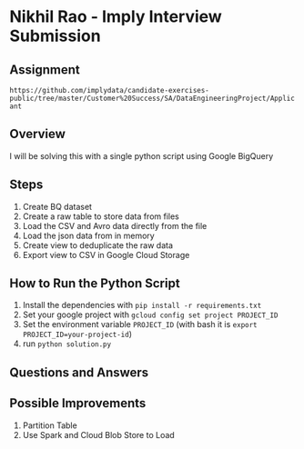 # Nikhil Rao - Imply Interview Submission

## Assignment

`https://github.com/implydata/candidate-exercises-public/tree/master/Customer%20Success/SA/DataEngineeringProject/Applicant`

## Overview 

I will be solving this with a single python script using Google BigQuery

## Steps

1. Create BQ dataset
2. Create a raw table to store data from files
3. Load the CSV and Avro data directly from the file
4. Load the json data from in memory
5. Create view to deduplicate the raw data
5. Export view to CSV in Google Cloud Storage


## How to Run the Python Script
1. Install the dependencies with `pip install -r requirements.txt`
2. Set your google project with `gcloud config set project PROJECT_ID`
3. Set the environment variable `PROJECT_ID` (with bash it is `export PROJECT_ID=your-project-id`)
4. run `python solution.py`



## Questions and Answers


## Possible Improvements

1. Partition Table
2. Use Spark and Cloud Blob Store to Load


